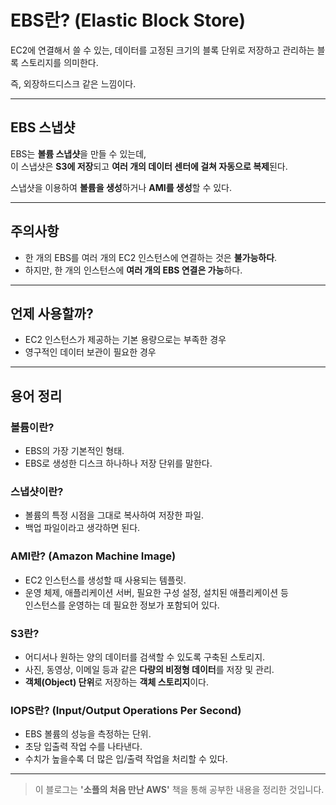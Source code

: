 # EBS란? (Elastic Block Store)

EC2에 연결해서 쓸 수 있는, 데이터를 고정된 크기의 블록 단위로 저장하고 관리하는 블록 스토리지를 의미한다.

즉, 외장하드디스크 같은 느낌이다.

---

## EBS 스냅샷

EBS는 **볼륨 스냅샷**을 만들 수 있는데,  
이 스냅샷은 **S3에 저장**되고 **여러 개의 데이터 센터에 걸쳐 자동으로 복제**된다.

스냅샷을 이용하여 **볼륨을 생성**하거나 **AMI를 생성**할 수 있다.

---

## 주의사항

- 한 개의 EBS를 여러 개의 EC2 인스턴스에 연결하는 것은 **불가능하다**.
- 하지만, 한 개의 인스턴스에 **여러 개의 EBS 연결은 가능**하다.

---

## 언제 사용할까?

- EC2 인스턴스가 제공하는 기본 용량으로는 부족한 경우  
- 영구적인 데이터 보관이 필요한 경우

---

## 용어 정리

### 볼륨이란?

- EBS의 가장 기본적인 형태.  
- EBS로 생성한 디스크 하나하나 저장 단위를 말한다.

### 스냅샷이란?

- 볼륨의 특정 시점을 그대로 복사하여 저장한 파일.  
- 백업 파일이라고 생각하면 된다.

### AMI란? (Amazon Machine Image)

- EC2 인스턴스를 생성할 때 사용되는 템플릿.
- 운영 체제, 애플리케이션 서버, 필요한 구성 설정, 설치된 애플리케이션 등  
  인스턴스를 운영하는 데 필요한 정보가 포함되어 있다.

### S3란?

- 어디서나 원하는 양의 데이터를 검색할 수 있도록 구축된 스토리지.
- 사진, 동영상, 이메일 등과 같은 **다량의 비정형 데이터**를 저장 및 관리.
- **객체(Object) 단위**로 저장하는 **객체 스토리지**이다.

### IOPS란? (Input/Output Operations Per Second)

- EBS 볼륨의 성능을 측정하는 단위.
- 초당 입출력 작업 수를 나타낸다.
- 수치가 높을수록 더 많은 입/출력 작업을 처리할 수 있다.

---

> 이 블로그는 **'소플의 처음 만난 AWS'** 책을 통해 공부한 내용을 정리한 것입니다.
